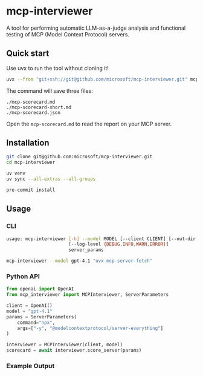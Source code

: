 # mcp-interviewer

A tool for performing automatic LLM-as-a-judge analysis and functional testing of MCP (Model Context Protocol) servers.

## Quick start

Use uvx to run the tool without cloning it!

```bash
uvx --from "git+ssh://git@github.com/microsoft/mcp-interviewer.git" mcp-interviewer --model gpt-4.1 "npx -y @modelcontextprotocol/server-everything"
```

The command will save three files:

```
./mcp-scorecard.md
./mcp-scorecard-short.md
./mcp-scorecard.json
```

Open the `mcp-scorecard.md` to read the report on your MCP server.

## Installation

```bash
git clone git@github.com:microsoft/mcp-interviewer.git
cd mcp-interviewer

uv venv
uv sync --all-extras --all-groups

pre-commit install
```

## Usage

### CLI

```bash
usage: mcp-interviewer [-h] --model MODEL [--client CLIENT] [--out-dir OUT_DIR]
                       [--log-level {DEBUG,INFO,WARN,ERROR}]
                       server_params
```

```bash
mcp-interviewer --model gpt-4.1 "uvx mcp-server-fetch"
```

### Python API

```python
from openai import OpenAI
from mcp_interviewer import MCPInterviewer, ServerParameters

client = OpenAI()
model = "gpt-4.1"
params = ServerParameters(
    command="npx",
    args=["-y", "@modelcontextprotocol/server-everything"]
)

interviewer = MCPInterviewer(client, model)
scorecard = await interviewer.score_server(params)
```

### Example Output